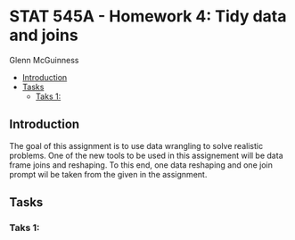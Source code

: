 STAT 545A - Homework 4: Tidy data and joins
================
Glenn McGuinness

-   [Introduction](#introduction)
-   [Tasks](#tasks)
    -   [Taks 1:](#taks-1)

Introduction
------------

The goal of this assignment is to use data wrangling to solve realistic problems. One of the new tools to be used in this assignement will be data frame joins and reshaping. To this end, one data reshaping and one join prompt wil be taken from the given in the assignment.

Tasks
-----

### Taks 1:
